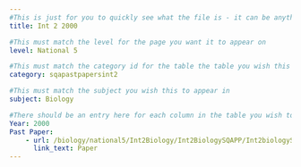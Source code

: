 ```yaml
---
#This is just for you to quickly see what the file is - it can be anything you want
title: Int 2 2000

#This must match the level for the page you want it to appear on
level: National 5

#This must match the category id for the table the table you wish this to appear in
category: sqapastpapersint2

#This must match the subject you wish this to appear in
subject: Biology

#There should be an entry here for each column in the table you wish to populate:
Year: 2000
Past Paper:
    - url: /biology/national5/Int2Biology/Int2BiologySQAPP/Int2biologySQApp2000.pdf
      link_text: Paper
---
```


